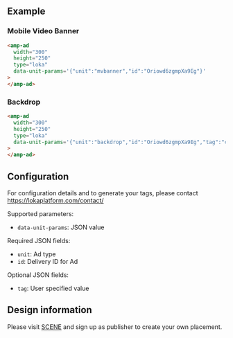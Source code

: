 ## Example

### Mobile Video Banner

```html
<amp-ad
  width="300"
  height="250"
  type="loka"
  data-unit-params='{"unit":"mvbanner","id":"Oriowd6zgmpXa9Eg"}'
>
</amp-ad>
```

### Backdrop

```html
<amp-ad
  width="300"
  height="250"
  type="loka"
  data-unit-params='{"unit":"backdrop","id":"Oriowd6zgmpXa9Eg","tag":"campaign1"}'
>
</amp-ad>
```

## Configuration

For configuration details and to generate your tags, please contact https://lokaplatform.com/contact/

Supported parameters:

-   `data-unit-params`: JSON value

Required JSON fields:

-   `unit`: Ad type
-   `id`: Delivery ID for Ad

Optional JSON fields:

-   `tag`: User specified value

## Design information

Please visit [SCENE](https://lokaplatform.com/scene) and sign up as publisher to create your own placement.
